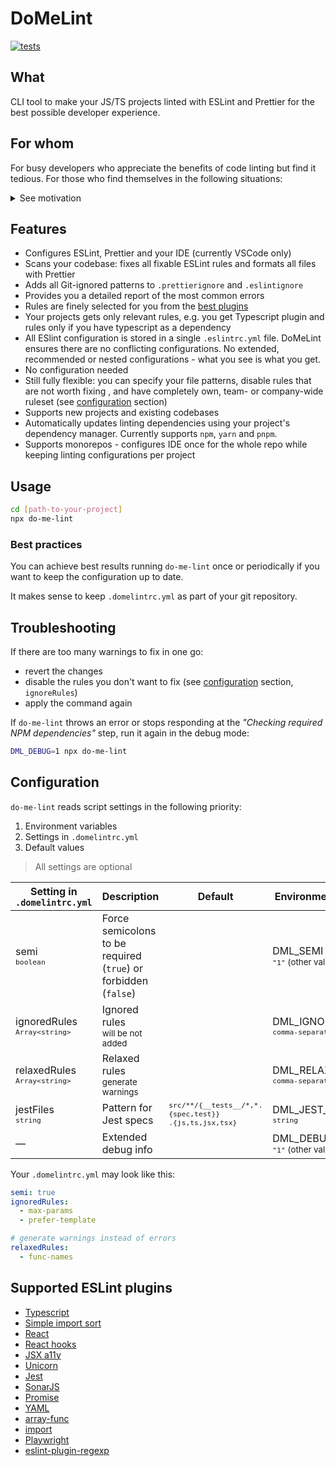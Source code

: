 # DoMeLint

[![tests](https://github.com/nikolai-katkov/do-me-lint/actions/workflows/tests.yml/badge.svg)](https://github.com/nikolai-katkov/do-me-lint/actions/workflows/tests.yml)

## What

CLI tool to make your JS/TS projects linted with ESLint and Prettier for the best possible developer experience.

## For whom

For busy developers who appreciate the benefits of code linting but find it tedious. For those who find themselves in the following situations:

<details>
<summary>See motivation</summary>
<p>

**I spend too much time to read ESLint rule docs.** It indicates that you are not happy with just applying recommended configs. To make a concious choice you have to learn what is considered a warning, how it might conflict with other rules, test all the rule options. **For hundreds of rules.**

**I don't remember why this rule is here.** Is your current config specific to the project? Do you keep track of the reasons to enable or disable a specific rule?

**I'm not sure if a rule is enabled in my config at all.** ESLint configurations work like layers: one recommended config can enable a rule, another one can cancel it, recommended configs are usually extended from some "base" in a tree-like hierarchy. In addition your project config may be impacted by the parent folder config unless you explicitly forbid it.

**I'd like to use modern ESLint plugins, but I have no time to monitor it.** You suspect that ESLint world is awesome, but trying out all these plugins?

**Sometimes I see more than one warning for the same code.** It indicates you have conflicting rules, or some cases are covered by Typescript.

</p>
</details>

## Features

- Configures ESLint, Prettier and your IDE (currently VSCode only)
- Scans your codebase: fixes all fixable ESLint rules and formats all files with Prettier
- Adds all Git-ignored patterns to `.prettierignore` and `.eslintignore`
- Provides you a detailed report of the most common errors
- Rules are finely selected for you from the [best plugins](#supported-eslint-plugins)
- Your projects gets only relevant rules, e.g. you get Typescript plugin and rules only if you have typescript as a dependency
- All ESlint configuration is stored in a single `.eslintrc.yml` file. DoMeLint ensures there are no conflicting configurations. No extended, recommended or nested configurations - what you see is what you get.
- No configuration needed
- Still fully flexible: you can specify your file patterns, disable rules that are not worth fixing , and have completely own, team- or company-wide ruleset (see [configuration](#configuration) section)
- Supports new projects and existing codebases
- Automatically updates linting dependencies using your project's dependency manager. Currently supports `npm`, `yarn` and `pnpm`.
- Supports monorepos - configures IDE once for the whole repo while keeping linting configurations per project

## Usage

```bash
cd [path-to-your-project]
npx do-me-lint
```

### Best practices

You can achieve best results running `do-me-lint` once or periodically if you want to keep the configuration up to date.

It makes sense to keep `.domelintrc.yml` as part of your git repository.

## Troubleshooting

If there are too many warnings to fix in one go:

- revert the changes
- disable the rules you don't want to fix (see [configuration](#configuration) section, `ignoreRules`)
- apply the command again

If `do-me-lint` throws an error or stops responding at the _"Checking required NPM dependencies"_ step, run it again in the debug mode:

```bash
DML_DEBUG=1 npx do-me-lint
```

## Configuration

`do-me-lint` reads script settings in the following priority:

1. Environment variables
2. Settings in `.domelintrc.yml`
3. Default values

> All settings are optional

| Setting in `.domelintrc.yml`                     | Description                                                     | Default                                                                    | Environment variable                                          |
| ------------------------------------------------ | --------------------------------------------------------------- | -------------------------------------------------------------------------- | ------------------------------------------------------------- |
| semi <br> <small>`boolean`</small>               | Force semicolons to be required (`true`) or forbidden (`false`) |                                                                            | DML_SEMI <br> <small>`"1"` (other values are false)</small>   |
| ignoredRules <br> <small>`Array<string>`</small> | Ignored rules <br> <small>will be not added</small>             |                                                                            | DML_IGNORED_RULES<br> <small>`comma-separated string`</small> |
| relaxedRules <br> <small>`Array<string>`</small> | Relaxed rules <br> <small>generate warnings</small>             |                                                                            | DML_RELAXED_RULES<br> <small>`comma-separated string`</small> |
| jestFiles<br> <small>`string`</small>            | Pattern for Jest specs                                          | <small> `src/**/{__tests__/*,*.{spec,test}}`<br>`.{js,ts,jsx,tsx}`</small> | DML_JEST_FILES <br> <small>`string`</small>                   |
| —                                                | Extended debug info                                             |                                                                            | DML_DEBUG <br> <small>`"1"` (other values are false)</small>  |

Your `.domelintrc.yml` may look like this:

```yaml
semi: true
ignoredRules:
  - max-params
  - prefer-template

# generate warnings instead of errors
relaxedRules:
  - func-names
```

## Supported ESLint plugins

- [Typescript](https://github.com/typescript-eslint/typescript-eslint/tree/master/packages/eslint-plugin)
- [Simple import sort](https://github.com/lydell/eslint-plugin-simple-import-sort)
- [React](https://github.com/yannickcr/eslint-plugin-react)
- [React hooks](https://github.com/facebook/react/tree/master/packages/eslint-plugin-react-hooks)
- [JSX a11y](https://github.com/jsx-eslint/eslint-plugin-jsx-a11y)
- [Unicorn](https://github.com/sindresorhus/eslint-plugin-unicorn)
- [Jest](https://github.com/jest-community/eslint-plugin-jest)
- [SonarJS](https://github.com/SonarSource/eslint-plugin-sonarjs)
- [Promise](https://github.com/xjamundx/eslint-plugin-promise)
- [YAML](https://github.com/ota-meshi/eslint-plugin-yml)
- [array-func](https://github.com/freaktechnik/eslint-plugin-array-func)
- [import](https://github.com/import-js/eslint-plugin-import)
- [Playwright](https://github.com/playwright-community/eslint-plugin-playwright)
- [eslint-plugin-regexp](https://ota-meshi.github.io/)
